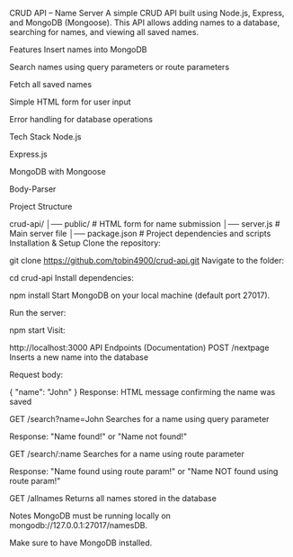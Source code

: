 CRUD API – Name Server
A simple CRUD API built using Node.js, Express, and MongoDB (Mongoose). This API allows adding names to a database, searching for names, and viewing all saved names.

Features
Insert names into MongoDB

Search names using query parameters or route parameters

Fetch all saved names

Simple HTML form for user input

Error handling for database operations

Tech Stack
Node.js

Express.js

MongoDB with Mongoose

Body-Parser

Project Structure

crud-api/
│── public/             # HTML form for name submission
│── server.js           # Main server file
│── package.json        # Project dependencies and scripts
Installation & Setup
Clone the repository:


git clone https://github.com/tobin4900/crud-api.git
Navigate to the folder:


cd crud-api
Install dependencies:


npm install
Start MongoDB on your local machine (default port 27017).

Run the server:


npm start
Visit:


http://localhost:3000
API Endpoints (Documentation)
POST /nextpage
Inserts a new name into the database

Request body:


{ "name": "John" }
Response: HTML message confirming the name was saved

GET /search?name=John
Searches for a name using query parameter

Response: "Name found!" or "Name not found!"

GET /search/:name
Searches for a name using route parameter

Response: "Name found using route param!" or "Name NOT found using route param!"

GET /allnames
Returns all names stored in the database

Notes
MongoDB must be running locally on mongodb://127.0.0.1:27017/namesDB.

Make sure to have MongoDB installed.
